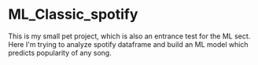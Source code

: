 # ML_Classic_spotify
This is my small pet project, which is also an entrance test for the ML sect.
Here I'm trying to analyze spotify dataframe and build an ML model which predicts popularity of any song.
